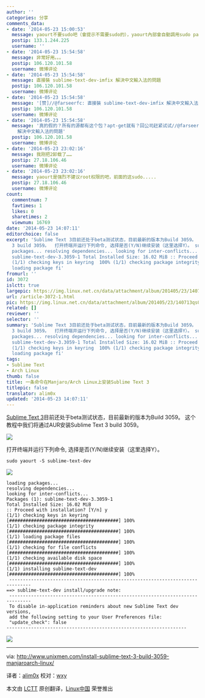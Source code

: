 ```yaml
---
author: ''
categories: 分享
comments_data:
- date: '2014-05-23 15:00:53'
  message: yaourt不要sudo吧（會提示不需要sudo的），yaourt內部會自動調用sudo pacman。
  postip: 133.1.244.225
  username: ''
- date: '2014-05-23 15:54:58'
  message: 非常好用。。。
  postip: 106.120.101.58
  username: 微博评论
- date: '2014-05-23 15:54:58'
  message: 直接裝 sublime-text-dev-imfix 解決中文輸入法的問題
  postip: 106.120.101.58
  username: 微博评论
- date: '2014-05-23 15:54:58'
  message: '[赞]//@farseerfc: 直接裝 sublime-text-dev-imfix 解決中文輸入法的問題'
  postip: 106.120.101.58
  username: 微博评论
- date: '2014-05-23 15:54:58'
  message: '真的假的？所有的源都有这个包？apt-get就有？回公司赶紧试试//@farseerfc: 直接裝 sublime-text-dev-imfix
    解決中文輸入法的問題'
  postip: 106.120.101.58
  username: 微博评论
- date: '2014-05-23 23:02:16'
  message: 我刚把2卸载了……
  postip: 27.18.106.46
  username: 微博评论
- date: '2014-05-23 23:02:16'
  message: yaourt是强烈不建议root权限的吧，前面的这sudo.....
  postip: 27.18.106.46
  username: 微博评论
count:
  commentnum: 7
  favtimes: 1
  likes: 0
  sharetimes: 2
  viewnum: 16769
date: '2014-05-23 14:07:11'
editorchoice: false
excerpt: 'Sublime Text 3目前还处于beta测试状态，目前最新的版本为Build 3059。 这个教程中我们将通过AUR安装Sublime Text
  3 build 3059。  打开终端并运行下列命令, 选择是否(Y/N)继续安装（这里选择Y）。 sudo yaourt -S sublime-text-dev   loading
  packages... resolving dependencies... looking for inter-conflicts... Packages (1):
  sublime-text-dev-3.3059-1 Total Installed Size: 16.02 MiB :: Proceed with installation?  y
  (1/1) checking keys in keyring  100% (1/1) checking package integrity  100% (1/1)
  loading package fi'
fromurl: ''
id: 3072
islctt: true
largepic: https://img.linux.net.cn/data/attachment/album/201405/23/140713qs0jssqk707o31h1.png
url: /article-3072-1.html
pic: https://img.linux.net.cn/data/attachment/album/201405/23/140713qs0jssqk707o31h1.png.thumb.jpg
related: []
reviewer: ''
selector: ''
summary: 'Sublime Text 3目前还处于beta测试状态，目前最新的版本为Build 3059。 这个教程中我们将通过AUR安装Sublime Text
  3 build 3059。  打开终端并运行下列命令, 选择是否(Y/N)继续安装（这里选择Y）。 sudo yaourt -S sublime-text-dev   loading
  packages... resolving dependencies... looking for inter-conflicts... Packages (1):
  sublime-text-dev-3.3059-1 Total Installed Size: 16.02 MiB :: Proceed with installation?  y
  (1/1) checking keys in keyring  100% (1/1) checking package integrity  100% (1/1)
  loading package fi'
tags:
- Sublime Text
- Arch Linux
thumb: false
title: 一条命令在Manjaro/Arch Linux上安装Sublime Text 3
titlepic: false
translator: alim0x
updated: '2014-05-23 14:07:11'
---
```


[Sublime Text 3](http://www.sublimetext.com/3)目前还处于beta测试状态，目前最新的版本为Build 3059。 这个教程中我们将通过AUR安装Sublime Text 3 build 3059。


![](/data/attachment/album/201405/23/140713qs0jssqk707o31h1.png)


打开终端并运行下列命令, 选择是否(Y/N)继续安装（这里选择Y）。



```
sudo yaourt -S sublime-text-dev

```

![](/data/attachment/album/201405/23/140715hgl1lcebt2s34ugl.png)



```
loading packages...
resolving dependencies...
looking for inter-conflicts...
Packages (1): sublime-text-dev-3.3059-1
Total Installed Size: 16.02 MiB
:: Proceed with installation? [Y/n] y
(1/1) checking keys in keyring           [########################################] 100%
(1/1) checking package integrity         [########################################] 100%
(1/1) loading package files              [########################################] 100%
(1/1) checking for file conflicts        [########################################] 100%
(1/1) checking available disk space      [########################################] 100%
(1/1) installing sublime-text-dev        [########################################] 100%
 ------------------------------------------------------------------------------
==> sublime-text-dev install/upgrade note:
 ------------------------------------------------------------------------------
 To disable in-application reminders about new Sublime Text dev versions,
 add the following setting to your User Preferences file:
 "update_check": false
------------------------------------------------------------------

```

![](/data/attachment/album/201405/23/140717g17ldii31f6i286i.png)




---


via: <http://www.unixmen.com/install-sublime-text-3-build-3059-manjaroarch-linux/>


译者：[alim0x](https://github.com/alim0x) 校对：[wxy](https://github.com/wxy)


本文由 [LCTT](https://github.com/LCTT/TranslateProject) 原创翻译，[Linux中国](http://linux.cn/) 荣誉推出